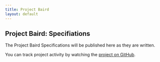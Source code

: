 ```yaml
---
title: Project Baird
layout: default
---
```


## Project Baird: Specifiations

The Project Baird Specifications will be published here as they are written.

You can track project activity by watching the [project on GitHub](http://github.com/nexgenta/Baird).
